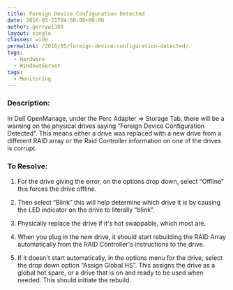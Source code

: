 ```yaml
---
title: Foreign Device Configuration Detected
date: 2016-05-21T04:50:00+00:00
author: gerryw1389
layout: single
classes: wide
permalink: /2016/05/foreign-device-configuration-detected/
tags:
  - Hardware
  - WindowsServer
tags:
  - Monitoring
---
```

<!--more-->

### Description:

In Dell OpenManage, under the Perc Adapter => Storage Tab, there will be a warning on the physical drives saying &#8220;Foreign Device Configuration Detected&#8221;. This means either a drive was replaced with a new drive from a different RAID array or the Raid Controller information on one of the drives is corrupt.

### To Resolve:

1. For the drive giving the error, on the options drop down, select &#8220;Offline&#8221; this forces the drive offline.

2. Then select &#8220;Blink&#8221; this will help determine which drive it is by causing the LED indicator on the drive to literally &#8220;blink&#8221;.

3. Physically replace the drive if it's hot swappable, which most are.

4. When you plug in the new drive, it should start rebuilding the RAID Array automatically from the RAID Controller's instructions to the drive.

5. If it doesn't start automatically, in the options menu for the drive, select the drop down option &#8220;Assign Global HS&#8221;. This assigns the drive as a global hot spare, or a drive that is on and ready to be used when needed. This should initiate the rebuild.